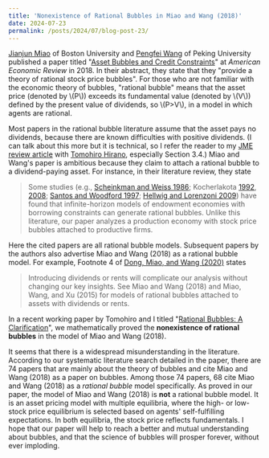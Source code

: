 ```yaml
---
title: 'Nonexistence of Rational Bubbles in Miao and Wang (2018)'
date: 2024-07-23
permalink: /posts/2024/07/blog-post-23/
---
```


[Jianjun Miao](https://people.bu.edu/miaoj/) of Boston University and [Pengfei Wang](https://english.phbs.pku.edu.cn/content-627-118-1.html) of Peking University published a paper titled "[Asset Bubbles and Credit Constraints](https://doi.org/10.1257/aer.20160782)" at *American Economic Review* in 2018. In their abstract, they state that they "provide a theory of rational stock price
bubbles". For those who are not familiar with the economic theory of bubbles, "rational bubble" means that the asset price (denoted by \\(P\\)) exceeds its fundamental value (denoted by \\(V\\)) defined by the present value of dividends, so \\(P>V\\), in a model in which agents are rational.

Most papers in the rational bubble literature assume that the asset pays no dividends, because there are known difficulties with positive dividends. (I can talk about this more but it is technical, so I refer the reader to my [JME review article](https://doi.org/10.1016/j.jmateco.2024.102944) with [Tomohiro Hirano](https://sites.google.com/site/tomohih/), especially Section 3.4.) Miao and Wang's paper is ambitious because they claim to attach a rational bubble to a dividend-paying asset. For instance, in their literature review, they state

>Some studies (e.g., [Scheinkman and Weiss 1986](https://doi.org/10.2307/1914155); Kocherlakota [1992](https://doi.org/10.1016/S0022-0531(05)80052-3), [2008](https://doi.org/10.1016/j.jet.2006.07.010); [Santos
and Woodford 1997](https://doi.org/10.2307/2171812); [Hellwig and Lorenzoni 2009](https://doi.org/10.3982/ECTA6754)) have found that infinite-horizon
models of endowment economies with borrowing constraints can generate rational
bubbles. Unlike this literature, our paper analyzes a production economy with stock price bubbles attached to productive firms.

Here the cited papers are all rational bubble models. Subsequent papers by the authors also advertise Miao and Wang (2018) as a rational bubble model. For example, Footnote 4 of [Dong, Miao, and Wang (2020)](https://doi.org/10.1016/j.red.2020.06.003) states

>Introducing dividends or rents will complicate our analysis without changing our key insights. See Miao and Wang (2018) and Miao, Wang, and Xu (2015) for models of rational bubbles attached to assets with dividends or rents.

In a recent working paper by Tomohiro and I titled "[Rational Bubbles: A Clarification](https://arxiv.org/abs/2407.14017)", we mathematically proved the **nonexistence of rational bubbles** in the model of Miao and Wang (2018).

It seems that there is a widespread misunderstanding in the literature. According to our systematic literature search detailed in the paper, there are 74 papers that are mainly about the theory of bubbles and cite Miao and Wang (2018) as a paper on bubbles. Among those 74 papers, 68 cite Miao and Wang (2018) as a *rational bubble* model specifically. As proved in our paper, the model of Miao and Wang (2018) is **not** a rational bubble model. It is an asset pricing model with multiple equilibria, where the high- or low-stock price equilibrium is selected based on agents' self-fulfilling expectations. In both equilibria, the stock price reflects fundamentals. I hope that our paper will help to reach a better and mutual understanding about bubbles, and that the science of bubbles will prosper forever, without ever imploding.